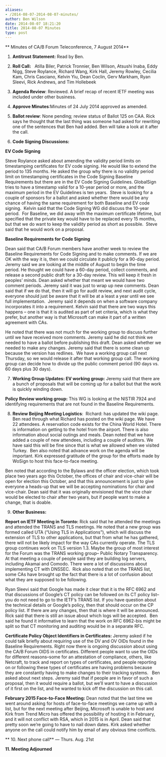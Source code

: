 ```yaml
---
aliases:
- /2014-08-07-2014-08-07-minutes/
author: Ben Wilson
date: 2014-08-07 18:21:20
title: 2014-08-07 Minutes
type: post
---
```


** Minutes of CA/B Forum Teleconference, 7 August 2014**

1. **Antitrust Statement:** Read by Ben.

1. **Roll Call:**   Atilla Biler, Patrick Tronnier, Ben Wilson, Atsushi Inaba, Eddy Nigg, Steve Roylance, Richard Wang, Kirk Hall, Jeremy Rowley, Cecilia Kam, Chris Casciano, Kelvin Yiu, Dean Coclin, Gerv Markham, Ryan Sleevi, Rick Andrews, and Tim Hollebeek

1. **Agenda Review**: Reviewed. A brief recap of recent IETF meeting was included under other business.

1. **Approve Minutes**:Minutes of 24 July 2014 approved as amended.

1. **Ballot review**: None pending; review status of Ballot 125 on CAA. Rick says he thought that the last thing was someone had asked for rewriting one of the sentences that Ben had added. Ben will take a look at it after the call.

1. **Code Signing** **Discussions:**

**EV Code Signing**

Steve Roylance asked about amending the validity period limits on timestamping certificates for EV code signing. He would like to extend the period to 135 months. He asked the group why there is no validity period limit on timestamping certificates in the Code Signing Baseline Requirements but there are in the EV Code Signing Guidelines. GlobalSign tries to have a timestamp valid for a 10-year period or more, and the maximum period in the EV Guidelines is ten years.  Steve is looking for a couple of sponsors for a ballot and asked whether there would be any chance of having the same requirement for both Baseline and EV code signing.  Kelvin said that the Code Signing WG did discuss the 10-year period.  For Baseline, we did away with the maximum certificate lifetime, but specified that the private key would have to be replaced every 15 months, but that we do want to keep the validity period as short as possible.  Steve said that he would work on a proposal.

**Baseline Requirements for Code Signing**

Dean said that CA/B Forum members have another week to review the Baseline Requirements for Code Signing and to make comments. If we are OK with the way it is, then we could circulate it publicly for a 90-day period. Jeremy said we are looking at the middle of August to begin the time period. He thought we could have a 60-day period, collect comments, and release a second public draft for a 30-day review. This will keep it fresh in peoples’ minds. Dean asked whether that meant we would have two comment periods. Jeremy said it was just to wrap up new comments. Dean said that if we do that, then it will go for audit review, and next audit cycle, everyone should just be aware that it will be at a least a year until we see full implementation.  Jeremy said it depends on when a software company incorporates it into a requirement. Kelvin said that there are two ways this happens – one is that it is audited as part of set criteria, which is what they prefer, but another way is that Microsoft can make it part of a written agreement with CAs.

He noted that there was not much for the working group to discuss further until we have received more comments. Jeremy said he did not think we needed to have a ballot before publishing this draft. Dean asked whether we needed to make any changes. Jeremy said that there is some clean up because the version has redlines.  We have a working group call next Thursday, so we would release it after that working group call. The working group can decide how to divide up the public comment period (90 days vs. 60 days plus 30 days).

7. **Working Group Updates: EV working group:** Jeremy said that there are a bunch of proposals that will be coming up for a ballot but that the work is quickly winding down.

**Policy Review working group:** This WG is looking at the NISTIR 7924 and identifying requirements that are not found in the Baseline Requirements.

8. **Review Beijing Meeting Logistics**:  Richard: has updated the wiki page.  Ben read through what Richard has posted on the wiki page. We have 22 attendees. A reservation code exists for the China World Hotel. There is information on getting to the hotel from the airport. There is also information about social outings and meals. Dean noted that we have added a couple of new attendees, including a couple of auditors. We have said this will be fine since that is what we allowed when we visited Turkey.  Ben also noted that advance work on the agenda will be important. Kirk expressed gratitude of the group for the efforts made by WoSign to host this face-to-face meeting.

Ben noted that according to the Bylaws and the officer election, which took place two years ago this October, the offices of chair and vice-chair will be open for election this October, and that this announcement is just to give everyone a heads-up that we will be accepting nominations for chair and vice-chair. Dean said that it was originally envisioned that the vice chair would be elected to chair after two years, but if people want to make a change, that is doable.

9. **Other Business:**

**Report on IETF Meeting in Toronto:** Rick said that he attended the meetings and attended the TRANS and TLS meetings. He noted that a new group was formed called UTA (“Using TLS in Applications”), which will discuss the extension of TLS to other applications, but that from what he has gathered, there will not be likely impact for the way CAs currently operate. The TLS group continues work on TLS version 1.3. Maybe the group of most interest for the Forum was the TRANS working group– Public Notary Transparency. At that meeting a couple of people said they are building log servers, including Akamai and Comodo. There were a lot of discussions about implementing CT with DNSSEC.  Rick also noted that on the TRANS list, some CAs have brought up the fact that there is a lot of confusion about what they are supposed to be following.

Ryan Sleevi said that Google has made it clear that it is the RFC 6962 and that discussions of Google’s CT policy can be followed on its CT policy list–you do not need to go to the IETF’s TRANS list. If you have question about the technical details or Google’s policy, then that should occur on the CP policy list. If there are any changes, then that is where it will be announced.  Rick said that there is still an issue about which logs will be accepted.  Ben said he found it informative to learn that the work on RFC 6962-bis might be split so that CT monitoring and auditing would be in a separate RFC.

**Certificate Policy Object Identifiers in Certificates:** Jeremy asked if he could talk briefly about requiring use of the DV and OV OIDs found in the Baseline Requirements. Right now there is ongoing discussion about using the CA/B Forum OIDS in certificates. Different people want to use the OIDs for different reasons–some for an attestation of compliance, others, like Netcraft, to track and report on types of certificates, and people reporting on or following these types of certificates are having problems because they are constantly having to make changes to their tracking systems.   Ben asked about next steps. Jeremy said that if people are in favor of such a proposal, then it would require a ballot, but we’ll want to have a discussion of it first on the list, and he wanted to kick off the discussion on this call.

**February 2015 Face-to-Face Meeting:** Dean noted that the last time we went around asking for hosts of face-to-face meetings we came up with a list, but for the next meeting after Beijing, Microsoft is unable to host and Kirk from Trend Micro has offered the possibility of hosting it in February, and it will not conflict with RSA, which in 2015 is in April. Dean said that pretty soon we’re going to have to nail down dates. Kirk asked whether anyone on the call could notify him by email of any obvious time conflicts.

** 10. Next phone call** — Thurs. Aug. 21st

**11. Meeting Adjourned**